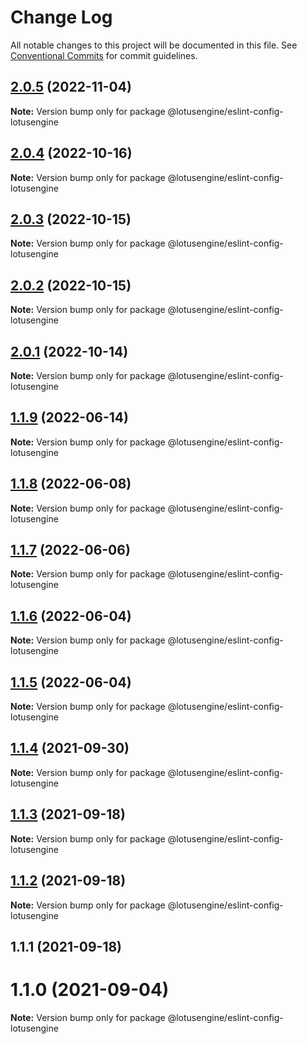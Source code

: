 # Change Log

All notable changes to this project will be documented in this file.
See [Conventional Commits](https://conventionalcommits.org) for commit guidelines.

## [2.0.5](https://github.com/lotusengine/config/compare/@lotusengine/eslint-config-lotusengine@2.0.4...@lotusengine/eslint-config-lotusengine@2.0.5) (2022-11-04)

**Note:** Version bump only for package @lotusengine/eslint-config-lotusengine





## [2.0.4](https://github.com/lotusengine/config/compare/@lotusengine/eslint-config-lotusengine@2.0.3...@lotusengine/eslint-config-lotusengine@2.0.4) (2022-10-16)

**Note:** Version bump only for package @lotusengine/eslint-config-lotusengine





## [2.0.3](https://github.com/lotusengine/config/compare/@lotusengine/eslint-config-lotusengine@2.0.2...@lotusengine/eslint-config-lotusengine@2.0.3) (2022-10-15)

**Note:** Version bump only for package @lotusengine/eslint-config-lotusengine





## [2.0.2](https://github.com/lotusengine/config/compare/@lotusengine/eslint-config-lotusengine@2.0.1...@lotusengine/eslint-config-lotusengine@2.0.2) (2022-10-15)

**Note:** Version bump only for package @lotusengine/eslint-config-lotusengine

## [2.0.1](https://github.com/lotusengine/config/compare/@lotusengine/eslint-config-lotusengine@2.0.0...@lotusengine/eslint-config-lotusengine@2.0.1) (2022-10-14)

**Note:** Version bump only for package @lotusengine/eslint-config-lotusengine

## [1.1.9](https://github.com/lotusengine/config/compare/@lotusengine/eslint-config-lotusengine@1.1.8...@lotusengine/eslint-config-lotusengine@1.1.9) (2022-06-14)

**Note:** Version bump only for package @lotusengine/eslint-config-lotusengine

## [1.1.8](https://github.com/lotusengine/config/compare/@lotusengine/eslint-config-lotusengine@1.1.7...@lotusengine/eslint-config-lotusengine@1.1.8) (2022-06-08)

**Note:** Version bump only for package @lotusengine/eslint-config-lotusengine

## [1.1.7](https://github.com/lotusengine/config/compare/@lotusengine/eslint-config-lotusengine@1.1.6...@lotusengine/eslint-config-lotusengine@1.1.7) (2022-06-06)

**Note:** Version bump only for package @lotusengine/eslint-config-lotusengine

## [1.1.6](https://github.com/lotusengine/config/compare/@lotusengine/eslint-config-lotusengine@1.1.5...@lotusengine/eslint-config-lotusengine@1.1.6) (2022-06-04)

**Note:** Version bump only for package @lotusengine/eslint-config-lotusengine

## [1.1.5](https://github.com/lotusengine/config/compare/@lotusengine/eslint-config-lotusengine@1.1.4...@lotusengine/eslint-config-lotusengine@1.1.5) (2022-06-04)

**Note:** Version bump only for package @lotusengine/eslint-config-lotusengine

## [1.1.4](https://github.com/lotusengine/config/compare/@lotusengine/eslint-config-lotusengine@1.1.3...@lotusengine/eslint-config-lotusengine@1.1.4) (2021-09-30)

**Note:** Version bump only for package @lotusengine/eslint-config-lotusengine

## [1.1.3](https://github.com/lotusengine/config/compare/@lotusengine/eslint-config-lotusengine@1.1.2...@lotusengine/eslint-config-lotusengine@1.1.3) (2021-09-18)

**Note:** Version bump only for package @lotusengine/eslint-config-lotusengine

## [1.1.2](https://github.com/lotusengine/config/compare/@lotusengine/eslint-config-lotusengine@1.1.1...@lotusengine/eslint-config-lotusengine@1.1.2) (2021-09-18)

**Note:** Version bump only for package @lotusengine/eslint-config-lotusengine

## 1.1.1 (2021-09-18)

# 1.1.0 (2021-09-04)

**Note:** Version bump only for package @lotusengine/eslint-config-lotusengine
